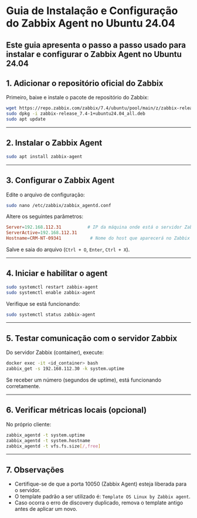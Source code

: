# Guia de Instalação e Configuração do Zabbix Agent no Ubuntu 24.04

Este guia apresenta o passo a passo usado para instalar e configurar o Zabbix Agent no Ubuntu 24.04
---

## 1. Adicionar o repositório oficial do Zabbix

Primeiro, baixe e instale o pacote de repositório do Zabbix:

```bash
wget https://repo.zabbix.com/zabbix/7.4/ubuntu/pool/main/z/zabbix-release/zabbix-release_7.4-1+ubuntu24.04_all.deb
sudo dpkg -i zabbix-release_7.4-1+ubuntu24.04_all.deb
sudo apt update
```

---

## 2. Instalar o Zabbix Agent

```bash
sudo apt install zabbix-agent
```

---

## 3. Configurar o Zabbix Agent

Edite o arquivo de configuração:

```bash
sudo nano /etc/zabbix/zabbix_agentd.conf
```

Altere os seguintes parâmetros:

```conf
Server=192.168.112.31          # IP da máquina onde está o servidor Zabbix (mesmo que esteja em container)
ServerActive=192.168.112.31
Hostname=CRM-NT-09341           # Nome do host que aparecerá no Zabbix Server
```

Salve e saia do arquivo (`Ctrl + O`, `Enter`, `Ctrl + X`).

---

## 4. Iniciar e habilitar o agent

```bash
sudo systemctl restart zabbix-agent
sudo systemctl enable zabbix-agent
```

Verifique se está funcionando:

```bash
sudo systemctl status zabbix-agent
```

---

## 5. Testar comunicação com o servidor Zabbix

Do servidor Zabbix (container), execute:

```bash
docker exec -it <id_container> bash
zabbix_get -s 192.168.112.30 -k system.uptime
```

Se receber um número (segundos de uptime), está funcionando corretamente.

---

## 6. Verificar métricas locais (opcional)

No próprio cliente:

```bash
zabbix_agentd -t system.uptime
zabbix_agentd -t system.hostname
zabbix_agentd -t vfs.fs.size[/,free]
```

---

## 7. Observações

- Certifique-se de que a porta 10050 (Zabbix Agent) esteja liberada para o servidor.
- O template padrão a ser utilizado é: `Template OS Linux by Zabbix agent`.
- Caso ocorra o erro de discovery duplicado, remova o template antigo antes de aplicar um novo.

